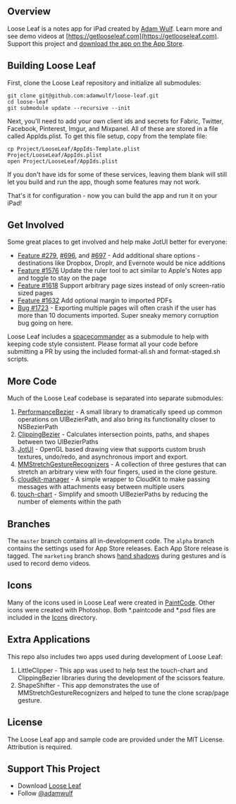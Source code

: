 ## Overview

Loose Leaf is a notes app for iPad created by [Adam Wulf](http://welcome.totheinter.net). Learn more and see demo videos at [https://getlooseleaf.com](https://getlooseleaf.com). Support this project and [download the app on the App Store](https://itunes.apple.com/us/app/loose-leaf/id625659452?mt=8&uo=4&at=10lNUI).

## Building Loose Leaf

First, clone the Loose Leaf repository and initialize all submodules:

```
git clone git@github.com:adamwulf/loose-leaf.git
cd loose-leaf
git submodule update --recursive --init
```

Next, you'll need to add your own client ids and secrets for Fabric, Twitter, Facebook, Pinterest, Imgur, and Mixpanel. All of these are stored in a file called AppIds.plist. To get this file setup, copy from the template file:

```
cp Project/LooseLeaf/AppIds-Template.plist Project/LooseLeaf/AppIds.plist
open Project/LooseLeaf/AppIds.plist
```

If you don't have ids for some of these services, leaving them blank will still let you build and run the app, though some features may not work. 

That's it for configuration - now you can build the app and run it on your iPad!

## Get Involved

Some great places to get involved and help make JotUI better for everyone:

- [Feature #279](https://github.com/adamwulf/loose-leaf/issues/279), [#696](https://github.com/adamwulf/loose-leaf/issues/696), and [#697](https://github.com/adamwulf/loose-leaf/issues/697) - Add additional share options - destinations like Dropbox, Droplr, and Evernote would be nice additions
- [Feature #1576](https://github.com/adamwulf/loose-leaf/issues/1576) Update the ruler tool to act similar to Apple's Notes app and toggle to stay on the page
- [Feature #1618](https://github.com/adamwulf/loose-leaf/issues/1618) Support arbitrary page sizes instead of only screen-ratio sized pages
- [Feature #1632](https://github.com/adamwulf/loose-leaf/issues/1632) Add optional margin to imported PDFs
- [Bug #1723](https://github.com/adamwulf/loose-leaf/issues/1723) - Exporting multiple pages will often crash if the user has more than 10 documents imported. Super sneaky memory corruption bug going on here.


Loose Leaf includes a [spacecommander](https://github.com/square/spacecommander) as a submodule to help with keeping code style consistent. Please format all your code before submitting a PR by using the included format-all.sh and format-staged.sh scripts.

## More Code

Much of the Loose Leaf codebase is separated into separate submodules:

1. [PerformanceBezier](https://github.com/adamwulf/PerformanceBezier) - A small library to dramatically speed up common operations on UIBezierPath, and also bring its functionality closer to NSBezierPath
2. [ClippingBezier](https://github.com/adamwulf/ClippingBezier) - Calculates intersection points, paths, and shapes between two UIBezierPaths
3. [JotUI](https://github.com/adamwulf/JotUI) - OpenGL based drawing view that supports custom brush textures, undo/redo, and asynchronous import and export.
4. [MMStretchGestureRecognizers](https://github.com/adamwulf/MMStretchGestureRecognizers) - A collection of three gestures that can stretch an arbitrary view with four fingers, used in the clone gesture.
5. [cloudkit-manager](https://github.com/adamwulf/cloudkit-manager) - A simple wrapper to CloudKit to make passing messages with attachments easy between multiple users
6. [touch-chart](https://github.com/adamwulf/touch-chart) - Simplify and smooth UIBezierPaths by reducing the number of elements within the path

## Branches

The `master` branch contains all in-development code. The `alpha` branch contains the settings used for App Store releases. Each App Store release is tagged. The `marketing` branch shows [hand shadows](https://github.com/adamwulf/ios-hand-shadows) during gestures and is used to record demo videos.

## Icons

Many of the icons used in Loose Leaf were created in [PaintCode](https://www.paintcodeapp.com). Other icons were created with Photoshop. Both *.paintcode and *.psd files are included in the [Icons](Icons) directory. 

## Extra Applications

This repo also includes two apps used during development of Loose Leaf:

1. LittleClipper - This app was used to help test the touch-chart and ClippingBezier libraries during the development of the scissors feature.
2. ShapeShifter - This app demonstrates the use of MMStretchGestureRecognizers and helped to tune the clone scrap/page gesture.


## License
The Loose Leaf app and sample code are provided under the MIT License. Attribution is required.


## Support This Project
- Download [Loose Leaf](https://itunes.apple.com/us/app/loose-leaf/id625659452?mt=8&uo=4&at=10lNUI)
- Follow [@adamwulf](http://twitter.com/adamwulf)

